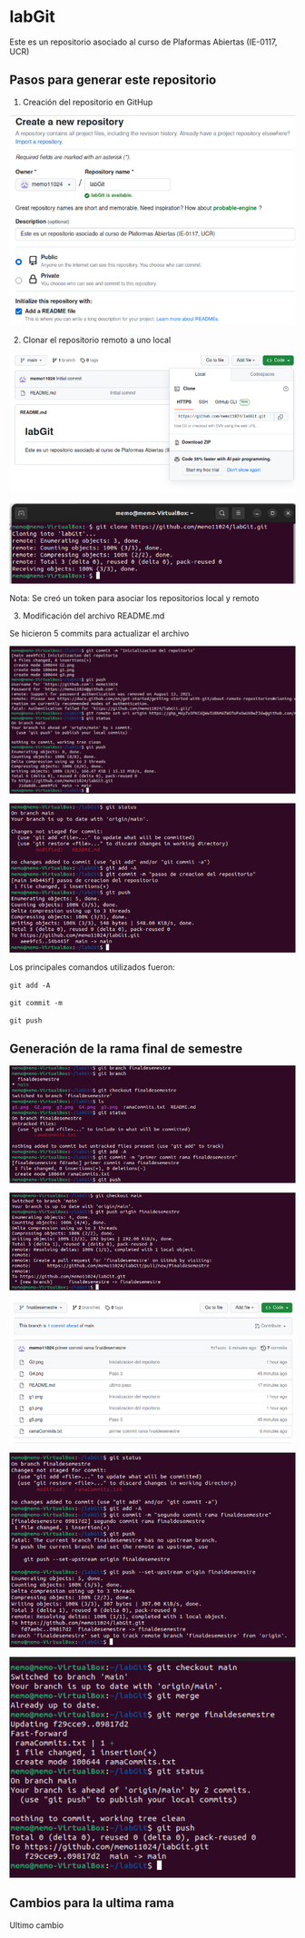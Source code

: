 # labGit
Este es un repositorio asociado al curso de Plaformas Abiertas (IE-0117, UCR)


## Pasos para generar este repositorio 

1. Creación del repositorio en GitHup

![](g1.png)

2. Clonar el repositorio remoto a uno local 

![](G2.png)

![](g3.png)

Nota: Se creó un token para asociar los repositorios local y remoto 

3. Modificación del archivo README.md

Se hicieron 5 commits para actualizar el archivo  

![](G4.png)

![](g5.png)

Los principales comandos utilizados fueron:

`git add -A`

`git commit -m`

`git push`

## Generación de la rama final de semestre   

![](R1.png)

![](R2.png)

![](R3.png)

![](R4.png)

![](R5.png)

## Cambios para la ultima rama 
Ultimo cambio 
